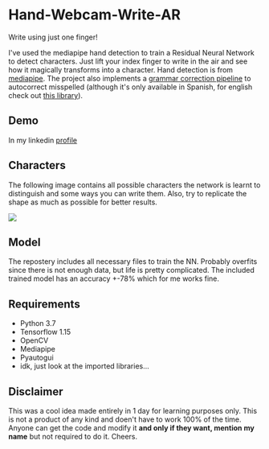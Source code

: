 # Hand-Webcam-Write-AR
Write using just one finger!

I've used the mediapipe hand detection to train a Residual Neural Network to detect characters. Just lift your index finger to write in the air and see how it magically transforms into a character.
Hand detection is from [mediapipe](https://google.github.io/mediapipe/solutions/hands.html).
The project also implements a [grammar correction pipeline](https://github.com/rcabg/Spanish-Spelling-Corrector) to autocorrect misspelled (although it's only available in Spanish, for english check out [this library](https://pypi.org/project/pyspellchecker/)). 

## Demo
In my linkedin [profile](https://www.linkedin.com/feed/update/urn:li:activity:6772408346923294720/?commentUrn=urn%3Ali%3Acomment%3A(ugcPost%3A6772408254229184512%2C6773764301196021760))

## Characters
The following image contains all possible characters the network is learnt to distinguish and some ways you can write them. Also, try to replicate the shape as much as possible for better results.

![](alphabet.png)

## Model
The repostery includes all necessary files to train the NN. Probably overfits since there is not enough data, but life is pretty complicated. The included trained model has an accuracy +-78% which for me works fine.

## Requirements
- Python 3.7
- Tensorflow 1.15
- OpenCV
- Mediapipe
- Pyautogui
- idk, just look at the imported libraries...

## Disclaimer
This was a cool idea made entirely in 1 day for learning purposes only. This is not a product of any kind and doen't have to work 100% of the time. Anyone can get the code and modify it **and only if they want, mention my name** but not required to do it. Cheers. 
